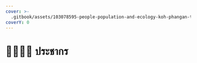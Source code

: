 ```yaml
---
cover: >-
  .gitbook/assets/103078595-people-population-and-ecology-koh-phangan-thai-island-map-vector-composition-of-koh-phangan-thai-isl.webp
coverY: 0
---
```


# 👨👩👧👦 ประชากร

